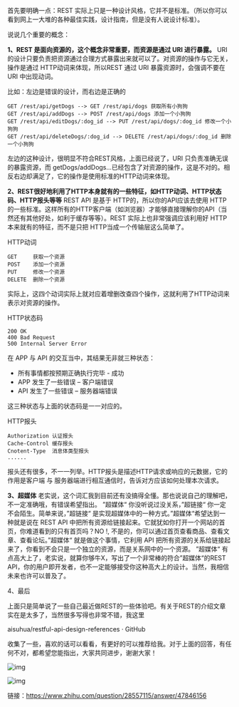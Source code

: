 首先要明确一点：REST 实际上只是一种设计风格，它并不是标准。（所以你可以看到网上一大堆的各种最佳实践，设计指南，但是没有人说设计标准）。



说说几个重要的概念：

**1、REST 是面向资源的，这个概念非常重要，而资源是通过 URI 进行暴露。**
URI 的设计只要负责把资源通过合理方式暴露出来就可以了。对资源的操作与它无关，操作是通过 HTTP动词来体现，所以REST 通过 URI 暴露资源时，会强调不要在 URI 中出现动词。

比如：左边是错误的设计，而右边是正确的

```text
GET /rest/api/getDogs --> GET /rest/api/dogs 获取所有小狗狗 
GET /rest/api/addDogs --> POST /rest/api/dogs 添加一个小狗狗 
GET /rest/api/editDogs/:dog_id --> PUT /rest/api/dogs/:dog_id 修改一个小狗狗 
GET /rest/api/deleteDogs/:dog_id --> DELETE /rest/api/dogs/:dog_id 删除一个小狗狗 
```

左边的这种设计，很明显不符合REST风格，上面已经说了，URI 只负责准确无误的暴露资源，而 getDogs/addDogs...已经包含了对资源的操作，这是不对的。相反右边却满足了，它的操作是使用标准的HTTP动词来体现。

**2、REST很好地利用了HTTP本身就有的一些特征，如HTTP动词、HTTP状态码、HTTP报头等等**
REST API 是基于 HTTP的，所以你的API应该去使用 HTTP的一些标准。这样所有的HTTP客户端（如浏览器）才能够直接理解你的API（当然还有其他好处，如利于缓存等等）。REST 实际上也非常强调应该利用好 HTTP本来就有的特征，而不是只把 HTTP当成一个传输层这么简单了。

HTTP动词

```text
GET     获取一个资源 
POST    添加一个资源 
PUT     修改一个资源 
DELETE  删除一个资源 
```

实际上，这四个动词实际上就对应着增删改查四个操作，这就利用了HTTP动词来表示对资源的操作。

HTTP状态码

```text
200 OK 
400 Bad Request 
500 Internal Server Error
```

在 APP 与 API 的交互当中，其结果无非就三种状态：

- 所有事情都按预期正确执行完毕 - 成功
- APP 发生了一些错误 – 客户端错误
- API 发生了一些错误 – 服务器端错误

这三种状态与上面的状态码是一一对应的。

HTTP报头

```text
Authorization 认证报头 
Cache-Control 缓存报头 
Cnotent-Type  消息体类型报头 
......
```

报头还有很多，不一一列举。HTTP报头是描述HTTP请求或响应的元数据，它的作用是客户端 与 服务器端进行相互通信时，告诉对方应该如何处理本次请求。

**3、超媒体**
老实说，这个词汇我到目前还有没搞得全懂。那也说说自己的理解吧，不一定准确哦，有错误希望指出。
”超媒体“ 你没听说过没关系，”超链接“ 你一定不会陌生。简单来说，”超链接“ 是实现超媒体中的一种方式。”超媒体“希望达到一种就是说在 REST API 中把所有资源给链接起来。它就犹如你打开一个网站的首页，你难道看到的只有首页吗？NO !, 不是的，你可以通过首页查看商品、查看文章、查看论坛。”超媒体“ 就是做这个事情，它利用 API 把所有资源的关系给链接起来了，你看到不会只是一个独立的资源，而是关系网中的一个资源。
”超媒体“ 有点高大上了，老实说，就算你够牛X，写出了一个非常棒的符合”超媒体“的REST API，你的用户即开发者，也不一定能够接受你这种高大上的设计。当然，我相信未来也许可以普及了。

4、最后

上面只是简单说了一些自己最近做REST的一些体验吧。有关于REST的介绍文章实在是太多了，当然很多写得也非常不错，我这里

 

aisuhua/restful-api-design-references · GitHub

 

收集了一些，喜欢的话可以看看，有更好的可以推荐给我。对于上面的回答，有任何不对，都希望您能指出，大家共同进步，谢谢大家！



![img](https://img-blog.csdn.net/2018061415215860)



![img](https://img-blog.csdn.net/20180614152211645)

链接：https://www.zhihu.com/question/28557115/answer/47846156